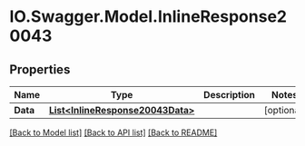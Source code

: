 # IO.Swagger.Model.InlineResponse20043
## Properties

Name | Type | Description | Notes
------------ | ------------- | ------------- | -------------
**Data** | [**List&lt;InlineResponse20043Data&gt;**](InlineResponse20043Data.md) |  | [optional] 

[[Back to Model list]](../README.md#documentation-for-models) [[Back to API list]](../README.md#documentation-for-api-endpoints) [[Back to README]](../README.md)

